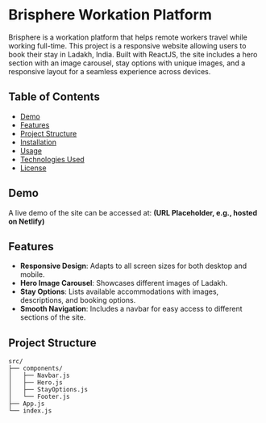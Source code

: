 # Brisphere Workation Platform

Brisphere is a workation platform that helps remote workers travel while working full-time. This project is a responsive website allowing users to book their stay in Ladakh, India. Built with ReactJS, the site includes a hero section with an image carousel, stay options with unique images, and a responsive layout for a seamless experience across devices.

## Table of Contents

- [Demo](#demo)
- [Features](#features)
- [Project Structure](#project-structure)
- [Installation](#installation)
- [Usage](#usage)
- [Technologies Used](#technologies-used)
- [License](#license)

## Demo

A live demo of the site can be accessed at: **(URL Placeholder, e.g., hosted on Netlify)**

## Features

- **Responsive Design**: Adapts to all screen sizes for both desktop and mobile.
- **Hero Image Carousel**: Showcases different images of Ladakh.
- **Stay Options**: Lists available accommodations with images, descriptions, and booking options.
- **Smooth Navigation**: Includes a navbar for easy access to different sections of the site.

## Project Structure

```plaintext
src/
├── components/
│   ├── Navbar.js           
│   ├── Hero.js            
│   ├── StayOptions.js      
│   └── Footer.js          
├── App.js                 
└── index.js                
